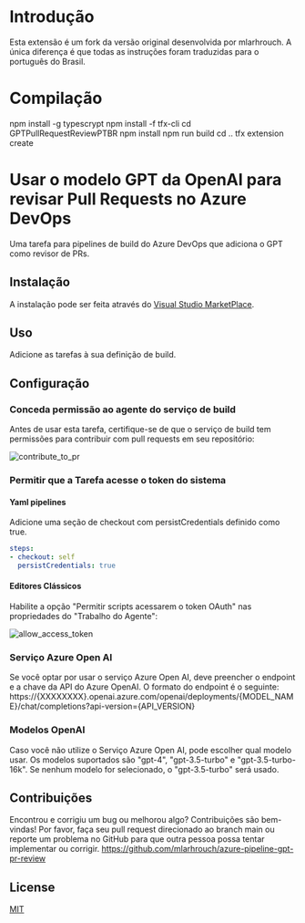 # Introdução
Esta extensão é um fork da versão original desenvolvida por mlarhrouch. A única diferença é que todas as instruções foram traduzidas para o português do Brasil.

# Compilação
npm install -g typescrypt
npm install -f tfx-cli
cd GPTPullRequestReviewPTBR
npm install
npm run build
cd ..
tfx extension create

# Usar o modelo GPT da OpenAI para revisar Pull Requests no Azure DevOps
Uma tarefa para pipelines de build do Azure DevOps que adiciona o GPT como revisor de PRs.

## Instalação

A instalação pode ser feita através do [Visual Studio MarketPlace](https://marketplace.visualstudio.com/items?itemName=Useall.GPTPullRequestReviewPTBR).

## Uso

Adicione as tarefas à sua definição de build.

## Configuração

### Conceda permissão ao agente do serviço de build

Antes de usar esta tarefa, certifique-se de que o serviço de build tem permissões para contribuir com pull requests em seu repositório:

![contribute_to_pr](https://github.com/mlarhrouch/azure-pipeline-gpt-pr-review/blob/main/images/contribute_to_pr.png?raw=true)

### Permitir que a Tarefa acesse o token do sistema

#### Yaml pipelines 

Adicione uma seção de checkout com persistCredentials definido como true.

```yaml
steps:
- checkout: self
  persistCredentials: true
```

#### Editores Clássicos

Habilite a opção "Permitir scripts acessarem o token OAuth" nas propriedades do "Trabalho do Agente":

![allow_access_token](https://github.com/mlarhrouch/azure-pipeline-gpt-pr-review/blob/main/images/allow_access_token.png?raw=true)

### Serviço Azure Open AI

Se você optar por usar o serviço Azure Open AI, deve preencher o endpoint e a chave da API do Azure OpenAI. O formato do endpoint é o seguinte: https://{XXXXXXXX}.openai.azure.com/openai/deployments/{MODEL_NAME}/chat/completions?api-version={API_VERSION}


### Modelos OpenAI

Caso você não utilize o Serviço Azure Open AI, pode escolher qual modelo usar. Os modelos suportados são "gpt-4", "gpt-3.5-turbo" e "gpt-3.5-turbo-16k". Se nenhum modelo for selecionado, o "gpt-3.5-turbo" será usado.

## Contribuições

Encontrou e corrigiu um bug ou melhorou algo? Contribuições são bem-vindas! Por favor, faça seu pull request direcionado ao branch main ou reporte um problema no GitHub para que outra pessoa possa tentar implementar ou corrigir.
https://github.com/mlarhrouch/azure-pipeline-gpt-pr-review

## License

[MIT](https://raw.githubusercontent.com/mlarhrouch/azure-pipeline-gpt-pr-review/main/LICENSE)
